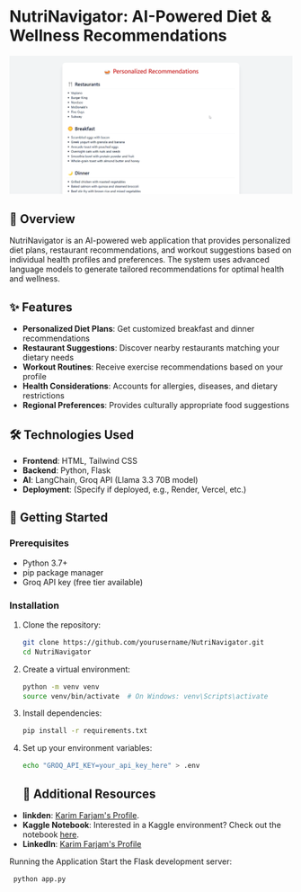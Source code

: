# NutriNavigator: AI-Powered Diet & Wellness Recommendations

![Demo Video](image.png) 

## 🍏 Overview

NutriNavigator is an AI-powered web application that provides personalized diet plans, restaurant recommendations, and workout suggestions based on individual health profiles and preferences. The system uses advanced language models to generate tailored recommendations for optimal health and wellness.

## ✨ Features

- **Personalized Diet Plans**: Get customized breakfast and dinner recommendations
- **Restaurant Suggestions**: Discover nearby restaurants matching your dietary needs
- **Workout Routines**: Receive exercise recommendations based on your profile
- **Health Considerations**: Accounts for allergies, diseases, and dietary restrictions
- **Regional Preferences**: Provides culturally appropriate food suggestions

## 🛠️ Technologies Used

- **Frontend**: HTML, Tailwind CSS
- **Backend**: Python, Flask
- **AI**: LangChain, Groq API (Llama 3.3 70B model)
- **Deployment**: (Specify if deployed, e.g., Render, Vercel, etc.)

## 🚀 Getting Started

### Prerequisites

- Python 3.7+
- pip package manager
- Groq API key (free tier available)

### Installation
1. Clone the repository: 
   ```bash
   git clone https://github.com/yourusername/NutriNavigator.git
   cd NutriNavigator
   ```
2. Create a virtual environment:
   ```bash
   python -m venv venv
   source venv/bin/activate  # On Windows: venv\Scripts\activate
   ```
3. Install dependencies:
    ```bash
    pip install -r requirements.txt
    ```
4. Set up your environment variables:
    ```bash
    echo "GROQ_API_KEY=your_api_key_here" > .env
    ```

     ## 🔗 Additional Resources
- **linkden**: [Karim Farjam's Profile](https://www.linkedin.com/in/karim-farjam-a6b72549/).
- **Kaggle Notebook**: Interested in a Kaggle environment? Check out the notebook [here](https://www.kaggle.com/parhamfarjam).
- **LinkedIn**: [Karim Farjam's Profile](https://www.linkedin.com/in/karim-farjam-a6b72549/)

    
Running the Application
Start the Flask development server:
  ```bash
   python app.py
  ```

